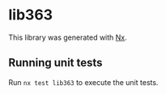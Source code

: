# lib363

This library was generated with [Nx](https://nx.dev).

## Running unit tests

Run `nx test lib363` to execute the unit tests.
